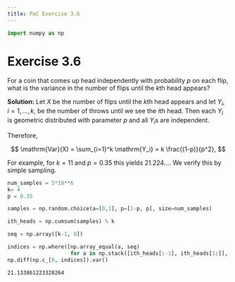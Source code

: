 ```yaml
---
title: PaC Exercise 3.6
---
```


```python
import numpy as np
```

# Exercise 3.6

For a coin that comes up head independently with probability $p$ on each flip, what is the variance in the number of flips until the $k$th head appears?

**Solution:** Let $X$ be the number of flips until the $k$th head appears and let $Y_i$, $i=1,\dots,k$, be the number of throws until we see the $i$th head. Then each $Y_i$ is geometric distributed with parameter $p$ and all $Y_i$s are independent.

Therefore,

$$
\mathrm{Var}(X) = \sum_{i=1}^k \mathrm{Y_i} = k \frac{(1-p)}{p^2},
$$

For example, for $k=11$ and $p=0.35$ this yields $21.224\dots$.
We verify this by simple sampling.


```python
num_samples = 5*10**6
k= 4
p = 0.35

samples = np.random.choice(a=[0,1], p=[1-p, p], size=num_samples)

ith_heads = np.cumsum(samples) % k

seq = np.array([k-1, 0])

indices = np.where([np.array_equal(a, seq) 
                    for a in np.stack([ith_heads[:-1], ith_heads[1:]], axis=1)])  # where do we see the $k$th head?
np.diff(np.c_[0, indices]).var()
```




    21.133861223328264




```python

```
